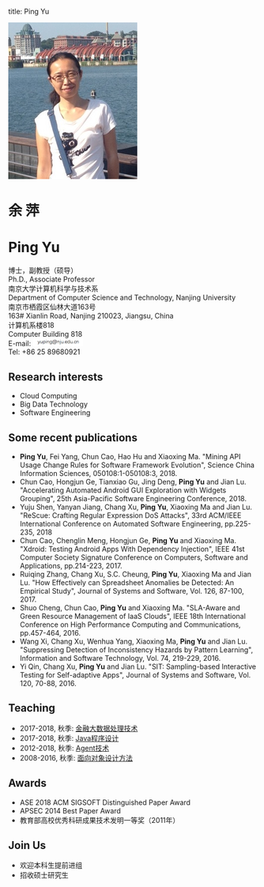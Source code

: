 title: Ping Yu

<div class="news-body">
    <div class="row gutter k-equal-height"><!-- row -->
        <div class="col-lg-3 col-md-3 col-sm-12">
            <img src="static/img/yuping.jpg" alt="Ping Yu" class="aligncenter" />
        </div>
        <div class="col-lg-9 col-md-9 col-sm-12">
            <div class="row gutter k-equal-height"><!-- nesting row -->
                <div class="col-lg-4 col-md-4 col-sm-12">
                    <h1>余 萍</h1>
                </div>
                <div class="col-lg-8 col-md-8 col-sm-12">
                    <h1>Ping Yu</h1>
                </div>
            </div><!-- nesting row end -->
            <div class="row gutter k-equal-height"><!-- nesting row -->
                <div class="col-lg-4 col-md-4 col-sm-12">
                    博士，副教授（硕导）
                </div>
                <div class="col-lg-8 col-md-8 col-sm-12">
                    Ph.D., Associate Professor
                </div>
            </div><!-- nesting row end -->
            <div class="row gutter k-equal-height"><!-- nesting row -->
                <div class="col-lg-4 col-md-4 col-sm-12">
                    南京大学计算机科学与技术系
                </div>
                <div class="col-lg-8 col-md-8 col-sm-12">
                    Department of Computer Science and Technology, Nanjing University
                </div>
            </div><!-- nesting row end -->
            <div class="row gutter k-equal-height"><!-- nesting row -->
                <div class="col-lg-4 col-md-4 col-sm-12">
                    南京市栖霞区仙林大道163号
                </div>
                <div class="col-lg-8 col-md-8 col-sm-12">
                    163# Xianlin Road, Nanjing 210023, Jiangsu, China
                </div>
            </div><!-- nesting row end -->
            <div class="row gutter k-equal-height"><!-- nesting row -->
                <div class="col-lg-4 col-md-4 col-sm-12">
                计算机系楼818
                </div>
                <div class="col-lg-8 col-md-8 col-sm-12">
                Computer Building 818
                </div>
            </div><!-- nesting row end -->
            <div class="row gutter k-equal-height"><!-- nesting row -->
                <div class="col-lg-12 col-md-12 col-sm-12">
                    E-mail: <img src="static/img/email.PNG" width = 20%></img>
                </div>
            </div><!-- nesting row end -->
            <div class="row gutter k-equal-height"><!-- nesting row -->
                <div class="col-lg-12 col-md-12 col-sm-12">
                    Tel: +86 25 89680921
                </div>
            </div><!-- nesting row end -->
        </div>
    </div><!-- row end -->
</div>

## Research interests

* Cloud Computing 
* Big Data Technology
* Software Engineering


## Some recent publications

   * **Ping Yu**, Fei Yang, Chun Cao, Hao Hu and Xiaoxing Ma. "Mining API Usage Change Rules for Software Framework Evolution", Science China Information Sciences, 050108:1-050108:3, 2018.
   * Chun Cao, Hongjun Ge, Tianxiao Gu, Jing Deng, **Ping Yu** and Jian Lu. "Accelerating Automated Android GUI Exploration with Widgets Grouping", 25th Asia-Pacific Software Engineering Conference, 2018.
   * Yuju Shen, Yanyan Jiang, Chang Xu, **Ping Yu**, Xiaoxing Ma and Jian Lu. "ReScue: Crafting Regular Expression DoS Attacks", 33rd ACM/IEEE International Conference on Automated Software Engineering, pp.225-235, 2018
   * Chun Cao, Chenglin Meng, Hongjun Ge, **Ping Yu** and Xiaoxing Ma. "Xdroid: Testing Android Apps With Dependency Injection", IEEE 41st Computer Society Signature Conference on Computers, Software and Applications, pp.214-223, 2017.
   * Ruiqing Zhang, Chang Xu, S.C. Cheung, **Ping Yu**, Xiaoxing Ma and Jian Lu. "How Effectively can Spreadsheet Anomalies be Detected: An Empirical Study", Journal of Systems and Software, Vol. 126, 87-100, 2017.
   * Shuo Cheng, Chun Cao, **Ping Yu** and Xiaoxing Ma. "SLA-Aware and Green Resource Management of IaaS Clouds", IEEE 18th International Conference on High Performance Computing and Communications, pp.457-464, 2016.
   * Wang Xi, Chang Xu, Wenhua Yang, Xiaoxing Ma, **Ping Yu** and Jian Lu. "Suppressing Detection of Inconsistency Hazards by Pattern Learning", Information and Software Technology, Vol. 74, 219-229, 2016.
   * Yi Qin, Chang Xu, **Ping Yu** and Jian Lu. "SIT: Sampling-based Interactive Testing for Self-adaptive Apps", Journal of Systems and Software, Vol. 120, 70-88, 2016.


## Teaching

* 2017-2018, 秋季: [金融大数据处理技术](http://moon.nju.edu.cn/courses/)
* 2017-2018, 秋季: [Java程序设计](https://njuics.github.io/java-2018f/)
* 2012-2018, 秋季: [Agent技术](http://moon.nju.edu.cn/courses/)
* 2008-2016, 秋季: [面向对象设计方法](http://moon.nju.edu.cn/courses/)


## Awards

* ASE 2018 ACM SIGSOFT Distinguished Paper Award
* APSEC 2014 Best Paper Award
* 教育部高校优秀科研成果技术发明一等奖（2011年）


## Join Us

* 欢迎本科生提前进组
* 招收硕士研究生
